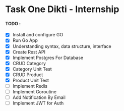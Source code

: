 # Task One Dikti - Internship

#### TODO :

- [x] Install and configure GO
- [x] Run Go App
- [x] Understanding syntax, data structure, interface
- [x] Create Rest API
- [x] Implement Postgres For Database
- [x] CRUD Category
- [x] Category Unit Test
- [x] CRUD Product
- [x] Product Unit Test
- [ ] Implement Redis
- [ ] Implement Goroutine
- [ ] Add Notification By Email
- [ ] Implement JWT for Auth